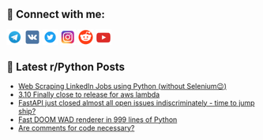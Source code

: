 ## 🔎 Connect with me:
[<img src="https://github.com/bullbesh/bullbesh/blob/main/images/Telegram.png" width="32" height="32" />](https://t.me/bullbesh)
[<img src="https://github.com/bullbesh/bullbesh/blob/main/images/VK.png" width="32" height="32" />](https://vk.com/bullbesh)
[<img src="https://github.com/bullbesh/bullbesh/blob/main/images/Twitter.png" width="32" height="32" />](https://twitter.com/bullbesh1)
[<img src="https://github.com/bullbesh/bullbesh/blob/main/images/Instagram.png" width="32" height="32" />](https://www.instagram.com/bullbesh)
[<img src="https://github.com/bullbesh/bullbesh/blob/main/images/Reddit.png" width="32" height="32" />](https://www.reddit.com/user/bullbesh)
[<img src="https://github.com/bullbesh/bullbesh/blob/main/images/YouTube.png" width="32" height="32" />](https://www.youtube.com/channel/UCtfjRs6uzgq5mfm8S06WTcg)

## 📕 Latest r/Python Posts
<!-- BLOG-POST-LIST:START -->
- [Web Scraping LinkedIn Jobs using Python &lpar;without Selenium😉&rpar;](https://www.reddit.com/r/Python/comments/11ezfwd/web_scraping_linkedin_jobs_using_python_without/)
- [3.10 Finally close to release for aws lambda](https://www.reddit.com/r/Python/comments/11ezfjv/310_finally_close_to_release_for_aws_lambda/)
- [FastAPI just closed almost all open issues indiscriminately - time to jump ship?](https://www.reddit.com/r/Python/comments/11ezcy0/fastapi_just_closed_almost_all_open_issues/)
- [Fast DOOM WAD renderer in 999 lines of Python](https://www.reddit.com/r/Python/comments/11ez5ln/fast_doom_wad_renderer_in_999_lines_of_python/)
- [Are comments for code necessary?](https://www.reddit.com/r/Python/comments/11ez3sd/are_comments_for_code_necessary/)
<!-- BLOG-POST-LIST:END -->
